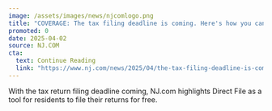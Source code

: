 ```yaml
---
image: /assets/images/news/njcomlogo.png
title: "COVERAGE: The tax filing deadline is coming. Here's how you can file your return for free."
promoted: 0
date: 2025-04-02
source: NJ.COM
cta:
  text: Continue Reading
  link: "https://www.nj.com/news/2025/04/the-tax-filing-deadline-is-coming-heres-how-you-can-file-your-return-for-free.html"
---
```


With the tax return filing deadline coming, NJ.com highlights Direct File as a tool for residents to file their returns for free.
